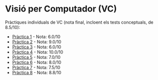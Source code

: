 # Visió per Computador (VC)

Pràctiques individuals de VC (nota final, incloent els tests conceptuals, de 8.5/10):
* [Pràctica 1](https://github.com/RafelAlbert/VC/blob/main/Exercici1.pdf) - Nota: 6.0/10
* [Pràctica 2](https://github.com/RafelAlbert/VC/blob/main/Exercici2.pdf) - Nota: 9.0/10
* [Pràctica 3](https://github.com/RafelAlbert/VC/blob/main/Exercici3.pdf) - Nota: 6.0/10
* [Pràctica 4](https://github.com/RafelAlbert/VC/blob/main/Exercici4.pdf) - Nota: 10.0/10
* [Pràctica 5](https://github.com/RafelAlbert/VC/blob/main/Exercici5.pdf) - Nota: 7.0/10
* [Pràctica 6](https://github.com/RafelAlbert/VC/blob/main/Exercici6.pdf) - Nota: 8.0/10
* [Pràctica 7](https://github.com/RafelAlbert/VC/blob/main/Exercici7.pdf) - Nota: 7.5/10
* [Pràctica 8](https://github.com/RafelAlbert/VC/blob/main/Exercici8.pdf) - Nota: 8.8/10
